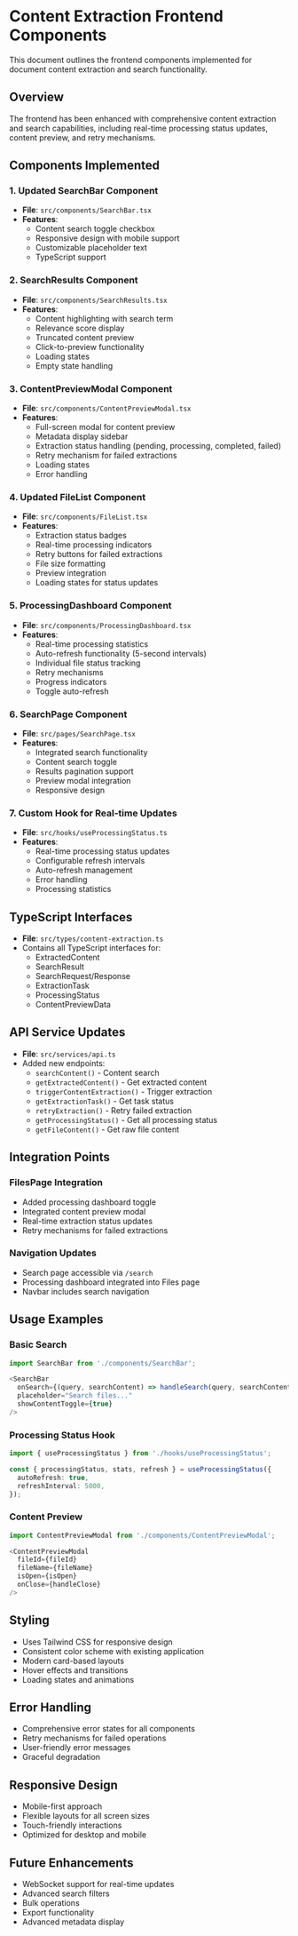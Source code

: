 # Content Extraction Frontend Components

This document outlines the frontend components implemented for document content extraction and search functionality.

## Overview

The frontend has been enhanced with comprehensive content extraction and search capabilities, including real-time processing status updates, content preview, and retry mechanisms.

## Components Implemented

### 1. Updated SearchBar Component

- **File**: `src/components/SearchBar.tsx`
- **Features**:
  - Content search toggle checkbox
  - Responsive design with mobile support
  - Customizable placeholder text
  - TypeScript support

### 2. SearchResults Component

- **File**: `src/components/SearchResults.tsx`
- **Features**:
  - Content highlighting with search term
  - Relevance score display
  - Truncated content preview
  - Click-to-preview functionality
  - Loading states
  - Empty state handling

### 3. ContentPreviewModal Component

- **File**: `src/components/ContentPreviewModal.tsx`
- **Features**:
  - Full-screen modal for content preview
  - Metadata display sidebar
  - Extraction status handling (pending, processing, completed, failed)
  - Retry mechanism for failed extractions
  - Loading states
  - Error handling

### 4. Updated FileList Component

- **File**: `src/components/FileList.tsx`
- **Features**:
  - Extraction status badges
  - Real-time processing indicators
  - Retry buttons for failed extractions
  - File size formatting
  - Preview integration
  - Loading states for status updates

### 5. ProcessingDashboard Component

- **File**: `src/components/ProcessingDashboard.tsx`
- **Features**:
  - Real-time processing statistics
  - Auto-refresh functionality (5-second intervals)
  - Individual file status tracking
  - Retry mechanisms
  - Progress indicators
  - Toggle auto-refresh

### 6. SearchPage Component

- **File**: `src/pages/SearchPage.tsx`
- **Features**:
  - Integrated search functionality
  - Content search toggle
  - Results pagination support
  - Preview modal integration
  - Responsive design

### 7. Custom Hook for Real-time Updates

- **File**: `src/hooks/useProcessingStatus.ts`
- **Features**:
  - Real-time processing status updates
  - Configurable refresh intervals
  - Auto-refresh management
  - Error handling
  - Processing statistics

## TypeScript Interfaces

- **File**: `src/types/content-extraction.ts`
- Contains all TypeScript interfaces for:
  - ExtractedContent
  - SearchResult
  - SearchRequest/Response
  - ExtractionTask
  - ProcessingStatus
  - ContentPreviewData

## API Service Updates

- **File**: `src/services/api.ts`
- Added new endpoints:
  - `searchContent()` - Content search
  - `getExtractedContent()` - Get extracted content
  - `triggerContentExtraction()` - Trigger extraction
  - `getExtractionTask()` - Get task status
  - `retryExtraction()` - Retry failed extraction
  - `getProcessingStatus()` - Get all processing status
  - `getFileContent()` - Get raw file content

## Integration Points

### FilesPage Integration

- Added processing dashboard toggle
- Integrated content preview modal
- Real-time extraction status updates
- Retry mechanisms for failed extractions

### Navigation Updates

- Search page accessible via `/search`
- Processing dashboard integrated into Files page
- Navbar includes search navigation

## Usage Examples

### Basic Search

```typescript
import SearchBar from './components/SearchBar';

<SearchBar
  onSearch={(query, searchContent) => handleSearch(query, searchContent)}
  placeholder="Search files..."
  showContentToggle={true}
/>
```

### Processing Status Hook

```typescript
import { useProcessingStatus } from './hooks/useProcessingStatus';

const { processingStatus, stats, refresh } = useProcessingStatus({
  autoRefresh: true,
  refreshInterval: 5000,
});
```

### Content Preview

```typescript
import ContentPreviewModal from './components/ContentPreviewModal';

<ContentPreviewModal
  fileId={fileId}
  fileName={fileName}
  isOpen={isOpen}
  onClose={handleClose}
/>
```

## Styling

- Uses Tailwind CSS for responsive design
- Consistent color scheme with existing application
- Modern card-based layouts
- Hover effects and transitions
- Loading states and animations

## Error Handling

- Comprehensive error states for all components
- Retry mechanisms for failed operations
- User-friendly error messages
- Graceful degradation

## Responsive Design

- Mobile-first approach
- Flexible layouts for all screen sizes
- Touch-friendly interactions
- Optimized for desktop and mobile

## Future Enhancements

- WebSocket support for real-time updates
- Advanced search filters
- Bulk operations
- Export functionality
- Advanced metadata display
